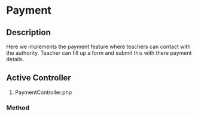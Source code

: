 # Payment
## Description

Here we implements the payment feature where teachers can contact with the authority.
Teacher can fill up a form and submit this with there payment details.<br>

## Active Controller
1. PaymentController.php

### Method
